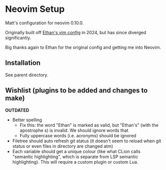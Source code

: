 # Neovim Setup
Matt's configuration for neovim 0.10.0.

Originally built off [Ethan's vim config](https://github.com/nvim-lua/kickstart.nvim) in 2024, but has since
diverged significantly.

Big thanks again to Ethan for the original config and getting me into Neovim.

## Installation
See parent directory.

## Wishlist (plugins to be added and changes to make)
**OUTDATED**

- Better spelling
    - Fix this: the word "Ethan" is marked as valid, but "Ethan's" (with the apostrophe s) is invalid. We should
    ignore words that 
    - Fully uppercase words (i.e. acronyms) should be ignored
- Filetree should auto refresh git status (it doesn't seem to reload when git status or even files in directory
are changed atm)
- Each variable should get a unique colour (like what CLion calls "semantic highlighting", which is separate
from LSP semantic highlighting). This will require a custom plugin or custom Lua.
